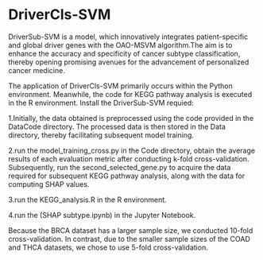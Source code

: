 # DriverCls-SVM
DriverSub-SVM is a model, which innovatively integrates patient-specific and global driver genes with the OAO-MSVM algorithm.The aim is to enhance the accuracy and specificity of cancer subtype classification, thereby opening promising avenues for the advancement of personalized cancer medicine. 

The application of DriverCls-SVM primarily occurs within the Python environment. Meanwhile, the code for KEGG pathway analysis is executed in the R environment.
Install the DriverSub-SVM requied:

1.Initially, the data obtained is preprocessed using the code provided in the DataCode directory. 
The processed data is then stored in the Data directory, thereby facilitating subsequent model training.

2.run the model_training_cross.py in the Code directory, obtain the average results of each evaluation metric after conducting k-fold cross-validation. 
Subsequently, run the second_selected_gene.py to acquire the data required for subsequent KEGG pathway analysis, along with the data for computing SHAP values.

3.run the KEGG_analysis.R in the R environment.

4.run the (SHAP subtype.ipynb) in the Jupyter Notebook.

Because the BRCA dataset has a larger sample size, we conducted 10-fold cross-validation. 
In contrast, due to the smaller sample sizes of the COAD and THCA datasets, we chose to use 5-fold cross-validation.
